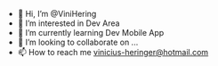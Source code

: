 - 👋 Hi, I’m @ViniHering
- 👀 I’m interested in Dev Area
- 🌱 I’m currently learning Dev Mobile App
- 💞️ I’m looking to collaborate on ...
- 📫 How to reach me vinicius-heringer@hotmail.com

<!---
ViniHering/ViniHering is a ✨ special ✨ repository because its `README.md` (this file) appears on your GitHub profile.
You can click the Preview link to take a look at your changes.
--->
